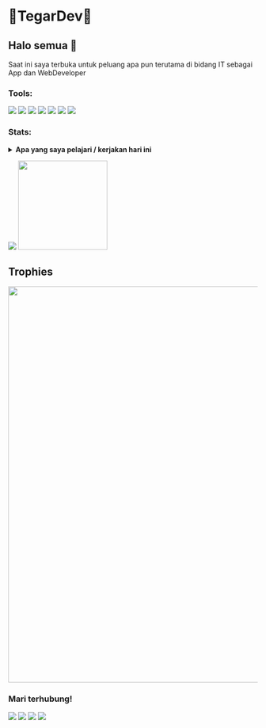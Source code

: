 # 🔰TegarDev🔰

## Halo semua 👋
Saat ini saya terbuka untuk peluang apa pun terutama di bidang IT sebagai App dan WebDeveloper

### Tools:
<p>
    <img src="https://img.shields.io/badge/HTML5-E34F26?style=for-the-badge&logo=html5&logoColor=black" />
    <img src="https://img.shields.io/badge/CSS3-1572B6?style=for-the-badge&logo=css3&logoColor=black" />
    <img src="https://img.shields.io/badge/JavaScript-F7DF1E?style=for-the-badge&logo=javascript&logoColor=black" />
    <img src="https://img.shields.io/badge/PHP-777BB4?style=for-the-badge&logo=php&logoColor=black" />
    <img src="https://img.shields.io/badge/Bootstrap-563D7C?style=for-the-badge&logo=bootstrap&logoColor=black" />
    <img src="https://img.shields.io/badge/MySQL-00000F?style=for-the-badge&logo=mysql&logoColor=white" />
    <img src="https://gpvc.arturio.dev/zen-deve" />
</p>

### Stats:
<details>
 <summary><strong>Apa yang saya pelajari / kerjakan hari ini</strong></summary>
    -🔭 Saat ini saya sedang mengerjakan ...</br>
    - 🌱 Saat ini saya sedang mempelajari Pengembangan Web & Desain UI / UX </br>
    - 👯 Saya ingin berkolaborasi dalam ...</br>
    - 🤔 Saya mencari bantuan dengan ... </br>
    - 💬 Tanya saya tentang apa saja. </br>
    - 📫 Cara menghubungi saya : <a href="mailto: tegardev@gmail.com">Email Saya!</a>  </br>
    - 😄 Kata ganti: Aku / Saya </br>
    - ⚡ Fakta menyenangkan: ... </br>
</details>


<p>
    <img src="https://github-readme-stats.vercel.app/api?username=zen-deve&hide=contribs,prs&show_icons=true&hide_border=true&title_color=000" />
    <img src="https://github-readme-stats.vercel.app/api/top-langs/?username=zen-deve&layout=compact" height=180 />
</p>

## Trophies

<p align="center"> <img width=800 src="https://github-profile-trophy.vercel.app/?username=tegardev&row=2&column=3"/>


### Mari terhubung!
<p>
        <a href="https://fb.me/takashi.dev.3" target="blank"><img src="https://img.shields.io/badge/Takashi Dev-30302f?style=flat&logo=facebook" /></a>
        <a href="#" target="blank"><img src="https://img.shields.io/badge/Tegar_Dev-30302f?style=flat&logo=instagram" /></a>
        <a href="https://tegardev.github.io" target="blank"><img src="https://img.shields.io/badge/https://tegardev.github.io-30302f?style=flat&logo=wordpress" /></a>
        <a href="https://wa.me/6282125068665" target="blank"><img src="https://img.shields.io/badge/082125068665-30302f?style=flat&logo=whatsapp" /></a>
</p>















